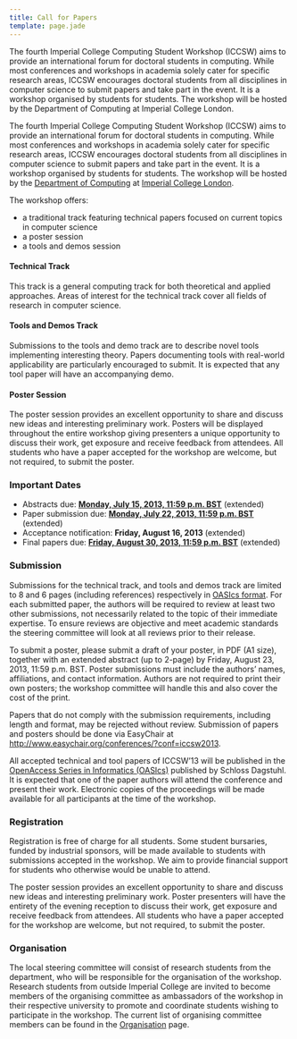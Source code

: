 ```yaml
---
title: Call for Papers
template: page.jade
---
```


The fourth Imperial College Computing Student Workshop (ICCSW) aims to provide an international forum for doctoral students in computing. While most conferences and workshops in academia solely cater for specific research areas, ICCSW encourages doctoral students from all disciplines in computer science to submit papers and take part in the event. It is a workshop organised by students for students. The workshop will be hosted by the Department of Computing at Imperial College London.

The fourth Imperial College Computing Student Workshop (ICCSW) aims to
provide an international forum for doctoral students in computing. While
most conferences and workshops in academia solely cater for specific
research areas, ICCSW encourages doctoral students from all disciplines
in computer science to submit papers and take part in the event. It is a
workshop organised by students for students. The workshop will be hosted
by the [Department of Computing](http://www.doc.ic.ac.uk/) at
[Imperial College London](http://www.imperial.ac.uk/).

The workshop offers:

* a traditional track featuring technical papers focused on current
topics in computer science
* a poster session
* a tools and demos session

#### Technical Track

This track is a general computing track for both theoretical and
applied approaches. Areas of interest for the technical track cover
all fields of research in computer science.

#### Tools and Demos Track

Submissions to the tools and demo track are to describe novel
tools implementing interesting theory. Papers documenting tools
with real-world applicability are particularly encouraged to submit.
It is expected that any tool paper will have an accompanying demo.

#### Poster Session

The poster session provides an excellent opportunity to share and
discuss new ideas and interesting preliminary work. Posters will
be displayed throughout the entire workshop giving presenters a
unique opportunity to discuss their work, get exposure and receive
feedback from attendees. All students who have a paper accepted
for the workshop are welcome, but not required, to submit the poster.

### Important Dates

* Abstracts due: [**Monday, July 15, 2013, 11:59 p.m. BST**](http://www.timeanddate.com/worldclock/fixedtime.html?iso=20130715T2359&p1=136) (extended)
* Paper submission due: [**Monday, July 22, 2013, 11:59 p.m. BST**](http://www.timeanddate.com/worldclock/fixedtime.html?iso=20130722T2359&p1=136) (extended)
* Acceptance notification: **Friday, August 16, 2013** (extended)
* Final papers due: [**Friday, August 30, 2013, 11:59 p.m. BST**](http://www.timeanddate.com/worldclock/fixedtime.html?iso=20130830T2359&p1=136) (extended)

### Submission

Submissions for the technical track, and tools and demos track
are limited to 8 and 6 pages (including references) respectively in
[OASIcs format]. For
each submitted paper, the authors will be required to review at
least two other submissions, not necessarily related to the topic
of their immediate expertise. To ensure reviews are objective and
meet academic standards the steering committee will look at all
reviews prior to their release.

To submit a poster, please submit a draft of your poster, in PDF
(A1 size), together with an extended abstract (up to 2-page) by
Friday, August 23, 2013, 11:59 p.m. BST. Poster
submissions must include the authors’ names, affiliations, and contact
information. Authors are not required to print their own posters;
the workshop committee will handle this and also cover the cost
of the print.

Papers that do not comply with the submission requirements,
including length and format, may be rejected without review. Submission of
papers and posters should be done via EasyChair at
<http://www.easychair.org/conferences/?conf=iccsw2013>.

All accepted technical and tool papers of ICCSW’13 will be published
in the [OpenAccess Series in Informatics
(OASIcs)](http://www.dagstuhl.de/en/publications/oasics) published
by Schloss Dagstuhl. It is expected that one of the paper authors
will attend the conference and present their work. Electronic copies of the
proceedings will be made available for all participants at
the time of the workshop.

### Registration

Registration is free of charge for all students. Some student bursaries,
funded by industrial sponsors, will be made available to students with
submissions accepted in the workshop. We aim to provide financial
support for students who otherwise would be unable to attend.

The poster session provides an excellent opportunity to share and
discuss new ideas and interesting preliminary work. Poster presenters
will have the entirety of the evening reception to discuss their work,
get exposure and receive feedback from attendees. All students who have
a paper accepted for the workshop are welcome, but not required, to
submit the poster.

### Organisation

The local steering committee will consist of research students from the
department, who will be responsible for the organisation of the
workshop. Research students from outside Imperial College are invited to
become members of the organising committee as ambassadors of the
workshop in their respective university to promote and coordinate
students wishing to participate in the workshop.
The current list of organising committee members can be found in the
[Organisation](/2013/organisation.html) page.


[OASIcs format]: http://drops.dagstuhl.de/styles/oasics/oasics-authors.tgz


